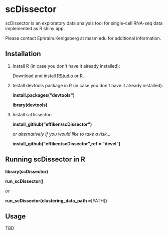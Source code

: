 # scDissector
scDissector is an exploratory data analysis tool for single-cell RNA-seq data implemented as R shiny app.

Please contact Ephraim.Kenigsberg at mssm edu for additional information.

## Installation

1.  Install R (in case you don't have it already installed):

    Download and install [RStudio](https://www.rstudio.com/) or [R](https://cran.r-project.org/).
    
2.  Install devtools package in R (in case you don't have it already installed):

    **install.packages("devtools")**
    
    **ibrary(devtools)**
    
3.  Install scDissector:

    **install_github("effiken/scDissector")**
    
    *or alternatively if you would like to take a risk...*
    
    **install_github("effiken/scDissector",ref = "devel")**



## Running scDissector in R

**library(scDissector)**

**run_scDissector()**

*or*

**run_scDissector(clustering_data_path =**[PATH]**)**


## Usage

TBD
